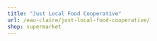 ```yaml
---
title: "Just Local Food Cooperative"
url: /eau-claire/just-local-food-cooperative/
shop: supermarket
---
```

